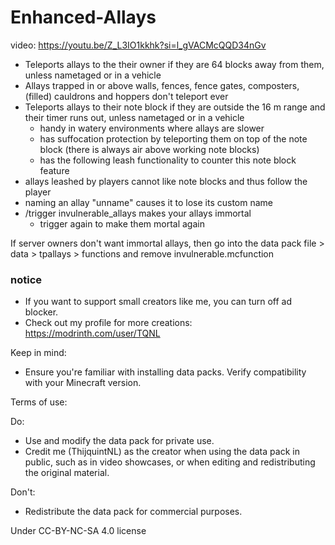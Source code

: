 # Enhanced-Allays
video: https://youtu.be/Z_L3IO1kkhk?si=l_gVACMcQQD34nGv

- Teleports allays to the their owner if they are 64 blocks away from them, unless nametaged or in a vehicle
- Allays trapped in or above walls, fences, fence gates, composters, (filled) cauldrons and hoppers don't teleport ever
- Teleports allays to their note block if they are outside the 16 m range and their timer runs out, unless nametaged or in a vehicle
  - handy in watery environments where allays are slower
  - has suffocation protection by teleporting them on top of the note block (there is always air above working note blocks)
  - has the following leash functionality to counter this note block feature
- allays leashed by players cannot like note blocks and thus follow the player
- naming an allay "unname" causes it to lose its custom name
- /trigger invulnerable_allays  makes your allays immortal
  - trigger again to make them mortal again

If server owners don't want immortal allays, then go into the data pack file > data > tpallays >  functions and remove invulnerable.mcfunction

### notice
- If you want to support small creators like me, you can turn off ad blocker.
- Check out my profile for more creations: https://modrinth.com/user/TQNL

Keep in mind:
- Ensure you're familiar with installing data packs.
Verify compatibility with your Minecraft version.

Terms of use:

Do:
- Use and modify the data pack for private use.
- Credit me (ThijquintNL) as the creator when using the data pack in public, such as in video showcases, or when editing and redistributing the original material.

Don't:
- Redistribute the data pack for commercial purposes.


Under CC-BY-NC-SA 4.0 license
